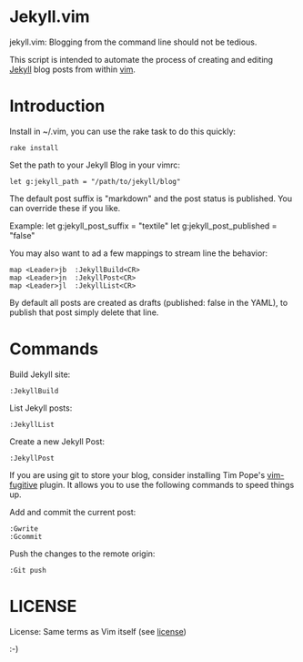 Jekyll.vim
==========

jekyll.vim:  Blogging from the command line should not be tedious.

This script is intended to automate the process of creating and editing [Jekyll](http://jekyllrb.com/) blog posts from within [vim](http://www.vim.org/).

Introduction
============

Install in ~/.vim, you can use the rake task to do this quickly:

    rake install

Set the path to your Jekyll Blog in your vimrc:

    let g:jekyll_path = "/path/to/jekyll/blog"

The default post suffix is "markdown" and the post status is published. You
can override these if you like.

Example:
    let g:jekyll_post_suffix = "textile"
    let g:jekyll_post_published = "false"

You may also want to ad a few mappings to stream line the behavior:

    map <Leader>jb  :JekyllBuild<CR>
    map <Leader>jn  :JekyllPost<CR>
    map <Leader>jl  :JekyllList<CR>


By default all posts are created as drafts (published: false in the YAML), to publish that post simply delete that line.

Commands
========

Build Jekyll site:

    :JekyllBuild

List Jekyll posts:

    :JekyllList

Create a new Jekyll Post:

    :JekyllPost

If you are using git to store your blog, consider installing Tim Pope's [vim-fugitive](http://github.com/tpope/vim-fugitive) plugin. It allows you to use the following commands to speed things up.

Add and commit the current post:

    :Gwrite
    :Gcommit

Push the changes to the remote origin:

    :Git push


LICENSE
=======

License: Same terms as Vim itself (see [license](http://vimdoc.sourceforge.net/htmldoc/uganda.html#license))

:-)
